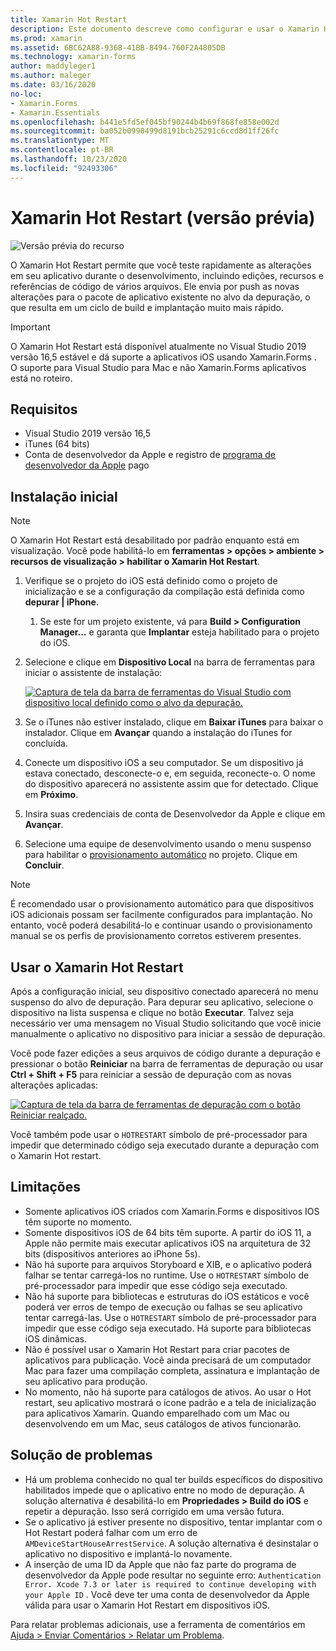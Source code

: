 ```yaml
---
title: Xamarin Hot Restart
description: Este documento descreve como configurar e usar o Xamarin Hot Restart para depurar um aplicativo iOS.
ms.prod: xamarin
ms.assetid: 6BC62A88-9368-41BB-8494-760F2A4805DB
ms.technology: xamarin-forms
author: maddyleger1
ms.author: maleger
ms.date: 03/16/2020
no-loc:
- Xamarin.Forms
- Xamarin.Essentials
ms.openlocfilehash: b441e5fd5ef045bf90244b4b69f868fe858e002d
ms.sourcegitcommit: ba052b0990499d8191bcb25291c6ccd8d1ff26fc
ms.translationtype: MT
ms.contentlocale: pt-BR
ms.lasthandoff: 10/23/2020
ms.locfileid: "92493306"
---
```

# <a name="xamarin-hot-restart-preview"></a>Xamarin Hot Restart (versão prévia)

![Versão prévia do recurso](~/media/shared/preview.png)

O Xamarin Hot Restart permite que você teste rapidamente as alterações em seu aplicativo durante o desenvolvimento, incluindo edições, recursos e referências de código de vários arquivos. Ele envia por push as novas alterações para o pacote de aplicativo existente no alvo da depuração, o que resulta em um ciclo de build e implantação muito mais rápido.

> [!IMPORTANT]
> O Xamarin Hot Restart está disponível atualmente no Visual Studio 2019 versão 16,5 estável e dá suporte a aplicativos iOS usando Xamarin.Forms . O suporte para Visual Studio para Mac e não Xamarin.Forms aplicativos está no roteiro.

## <a name="requirements"></a>Requisitos

- Visual Studio 2019 versão 16,5
- iTunes (64 bits)
- Conta de desenvolvedor da Apple e registro de [programa de desenvolvedor da Apple](https://developer.apple.com/programs) pago


## <a name="initial-setup"></a>Instalação inicial

> [!NOTE]
> O Xamarin Hot Restart está desabilitado por padrão enquanto está em visualização. Você pode habilitá-lo em **ferramentas > opções > ambiente > recursos de visualização > habilitar o Xamarin Hot Restart**.

1. Verifique se o projeto do iOS está definido como o projeto de inicialização e se a configuração da compilação está definida como **depurar | iPhone**.

   1. Se este for um projeto existente, vá para **Build > Configuration Manager…** e garanta que **Implantar** esteja habilitado para o projeto do iOS.

2. Selecione e clique em **Dispositivo Local** na barra de ferramentas para iniciar o assistente de instalação:

    [![Captura de tela da barra de ferramentas do Visual Studio com dispositivo local definido como o alvo da depuração.](hot-restart-images/toolbar.png)](hot-restart-images/toolbar.png)

3. Se o iTunes não estiver instalado, clique em **Baixar iTunes** para baixar o instalador. Clique em **Avançar** quando a instalação do iTunes for concluída.

4. Conecte um dispositivo iOS a seu computador. Se um dispositivo já estava conectado, desconecte-o e, em seguida, reconecte-o. O nome do dispositivo aparecerá no assistente assim que for detectado. Clique em **Próximo**.

5. Insira suas credenciais de conta de Desenvolvedor da Apple e clique em **Avançar**.

6. Selecione uma equipe de desenvolvimento usando o menu suspenso para habilitar o [provisionamento automático](~/ios/get-started/installation/device-provisioning/automatic-provisioning.md) no projeto. Clique em **Concluir**.

> [!NOTE]
> É recomendado usar o provisionamento automático para que dispositivos iOS adicionais possam ser facilmente configurados para implantação. No entanto, você poderá desabilitá-lo e continuar usando o provisionamento manual se os perfis de provisionamento corretos estiverem presentes.

## <a name="use-xamarin-hot-restart"></a>Usar o Xamarin Hot Restart
Após a configuração inicial, seu dispositivo conectado aparecerá no menu suspenso do alvo de depuração. Para depurar seu aplicativo, selecione o dispositivo na lista suspensa e clique no botão **Executar**. Talvez seja necessário ver uma mensagem no Visual Studio solicitando que você inicie manualmente o aplicativo no dispositivo para iniciar a sessão de depuração.

Você pode fazer edições a seus arquivos de código durante a depuração e pressionar o botão **Reiniciar** na barra de ferramentas de depuração ou usar **Ctrl + Shift + F5** para reiniciar a sessão de depuração com as novas alterações aplicadas:

[![Captura de tela da barra de ferramentas de depuração com o botão Reiniciar realçado.](hot-restart-images/restart.png)](hot-restart-images/toolbar.png)

Você também pode usar o `HOTRESTART` símbolo de pré-processador para impedir que determinado código seja executado durante a depuração com o Xamarin Hot restart.

## <a name="limitations"></a>Limitações

- Somente aplicativos iOS criados com Xamarin.Forms e dispositivos IOS têm suporte no momento.
- Somente dispositivos iOS de 64 bits têm suporte. A partir do iOS 11, a Apple não permite mais executar aplicativos iOS na arquitetura de 32 bits (dispositivos anteriores ao iPhone 5s).
- Não há suporte para arquivos Storyboard e XIB, e o aplicativo poderá falhar se tentar carregá-los no runtime. Use o `HOTRESTART` símbolo de pré-processador para impedir que esse código seja executado.
- Não há suporte para bibliotecas e estruturas do iOS estáticos e você poderá ver erros de tempo de execução ou falhas se seu aplicativo tentar carregá-las. Use o `HOTRESTART` símbolo de pré-processador para impedir que esse código seja executado. Há suporte para bibliotecas iOS dinâmicas.
- Não é possível usar o Xamarin Hot Restart para criar pacotes de aplicativos para publicação. Você ainda precisará de um computador Mac para fazer uma compilação completa, assinatura e implantação de seu aplicativo para produção.
- No momento, não há suporte para catálogos de ativos. Ao usar o Hot restart, seu aplicativo mostrará o ícone padrão e a tela de inicialização para aplicativos Xamarin. Quando emparelhado com um Mac ou desenvolvendo em um Mac, seus catálogos de ativos funcionarão.

## <a name="troubleshoot"></a>Solução de problemas

- Há um problema conhecido no qual ter builds específicos do dispositivo habilitados impede que o aplicativo entre no modo de depuração. A solução alternativa é desabilitá-lo em **Propriedades > Build do iOS** e repetir a depuração. Isso será corrigido em uma versão futura.
- Se o aplicativo já estiver presente no dispositivo, tentar implantar com o Hot Restart poderá falhar com um erro de `AMDeviceStartHouseArrestService`. A solução alternativa é desinstalar o aplicativo no dispositivo e implantá-lo novamente.
- A inserção de uma ID da Apple que não faz parte do programa de desenvolvedor da Apple pode resultar no seguinte erro: `Authentication Error. Xcode 7.3 or later is required to continue developing with your Apple ID` . Você deve ter uma conta de desenvolvedor da Apple válida para usar o Xamarin Hot Restart em dispositivos iOS. 

Para relatar problemas adicionais, use a ferramenta de comentários em [Ajuda > Enviar Comentários > Relatar um Problema](/visualstudio/ide/feedback-options?view=vs-2019#report-a-problem).
